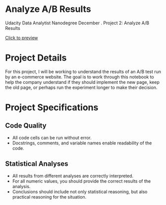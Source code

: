 # Analyze A/B Results

Udacity Data Analytist Nanodegree December . Project 2: Analyze A/B Results 

[Click to preview](http://htmlpreview.github.io/?https://github.com/espower1986/A-B-testing-results/blob/main/Analyze_ab_test_results_notebook.html)

# Project Details
For this project, I will be working to understand the results of an A/B test run by an e-commerce website. The goal is to work through this notebook to help the company understand if they should implement the new page, keep the old page, or perhaps run the experiment longer to make their decision.

# Project Specifications
## Code Quality 
- All code cells can be run without error.
- Docstrings, comments, and variable names enable readability of the code.

## Statistical Analyses
- All results from different analyses are correctly interpreted.
- For all numeric values, you should provide the correct results of the analysis.
- Conclusions should include not only statistical reasoning, but also practical reasoning for the situation.
